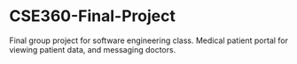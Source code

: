 # CSE360-Final-Project
Final group project for software engineering class. Medical patient portal for viewing patient data, and messaging doctors.

